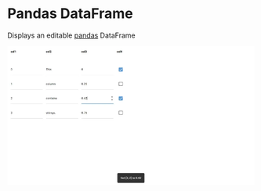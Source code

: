 # Pandas DataFrame
Displays an editable [pandas](https://pandas.pydata.org) DataFrame

![Screenshot](screenshot.webp)
